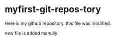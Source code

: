 # myfirst-git-repos-tory
Here is my github repository.
this file was modified.

new file is added manully
